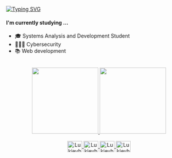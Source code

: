 
[![Typing SVG](https://readme-typing-svg.herokuapp.com?font=Press+Start+2P&size=22&duration=1000&pause=1000&color=FF0000&background=FFFFFF00&center=true&width=1200&lines=Hello!+;%F0%9F%8E%84%F0%9F%8E%87%F0%9F%8E%84%F0%9F%8E%87%F0%9F%8E%84%F0%9F%8E%87%F0%9F%8E%84+Merry+Christmas+!!+%F0%9F%8E%84%F0%9F%8E%87%F0%9F%8E%84%F0%9F%8E%87%F0%9F%8E%84%F0%9F%8E%87%F0%9F%8E%84;Systems+Analysis+and+Development+Student;%F0%9F%91%BE%F0%9F%91%BE%F0%9F%91%BE%F0%9F%91%BE%F0%9F%91%BE%F0%9F%91%BE%F0%9F%91%BE%F0%9F%91%BE%F0%9F%91%BE%F0%9F%91%BE%F0%9F%91%BE%F0%9F%91%BE%F0%9F%91%BE%F0%9F%91%BE%F0%9F%91%BE%F0%9F%91%BE%F0%9F%91%BE%F0%9F%91%BE%F0%9F%91%BE%F0%9F%91%BE%F0%9F%91%BE%F0%9F%91%BE%F0%9F%91%BE%F0%9F%91%BE%F0%9F%91%BE%F0%9F%91%BE%F0%9F%91%BE%F0%9F%91%BE%F0%9F%91%BE)](https://git.io/typing-svg)

#### I'm currently studying ...
  - 🎓 Systems Analysis and Development Student
  - 👨🏻‍💻 Cybersecurity 
  - 📚 Web development

 <br>


<div align="center">
  <a href="https://github.com/lukieyh">
  <img height="180em" src="https://github-readme-stats.vercel.app/api?username=lukieyh&show_icons=true&theme=aura_dark&include_all_commits=true&count_private=true"/>
  <img height="180em" src="https://github-readme-stats.vercel.app/api/top-langs/?username=lukieyh&layout=compact&langs_count=7&theme=aura_dark"/>
</div>
<div align="center" style="display: inline_block"><br>
  
  <img align="center" alt="Lukieyh-Js" height="30" width="40" src="https://cdn.jsdelivr.net/gh/devicons/devicon/icons/javascript/javascript-original.svg">
  <img align="center" alt="Lukieyh-Java" height="30" width="40" src="https://cdn.jsdelivr.net/gh/devicons/devicon/icons/typescript/typescript-plain.svg">
  
  
  <img align="center" alt="Lukieyh-Node" height="30" width="40" src="https://cdn.jsdelivr.net/gh/devicons/devicon/icons/nodejs/nodejs-original-wordmark.svg">
  <img align="center" alt="Lukieyh-React" height="30" width="40" src="https://cdn.jsdelivr.net/gh/devicons/devicon/icons/react/react-original.svg">
   
  
<!--   <div>
  <br>

To be continued...
  
  </div> -->
 
  


  
 
